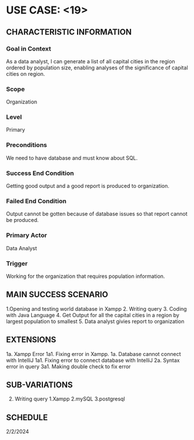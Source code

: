 # USE CASE: <19> <Report Population Information>

## CHARACTERISTIC INFORMATION

### Goal in Context

As a data analyst, I can generate a list of all capital cities in the region ordered by population size, enabling analyses of the significance of capital cities on region.

### Scope

Organization
### Level

Primary

### Preconditions

We need to have database and must know about SQL. 

### Success End Condition

Getting good output and a good report is produced to organization. 

### Failed End Condition

Output cannot be gotten because of database issues so that report cannot be produced.

### Primary Actor

Data Analyst

### Trigger

Working for the organization that requires population information.

## MAIN SUCCESS SCENARIO

1.Opening and testing world database in Xampp
2. Writing query
3. Coding with Java Language
4. Get Output for all the capital cities in a region by largest population to smallest
5. Data analyst givies report to organization

## EXTENSIONS

1a. Xampp Error
     1a1. Fixing error in Xampp.
1a. Database cannot connect with IntelliJ
     1a1. Fixing error to connect database with IntelliJ
2a. Syntax error in query
     3a1. Making double check to fix error

## SUB-VARIATIONS

2. Writing query
   1.Xampp
   2.mySQL
  3.postgresql
## SCHEDULE

2/2/2024
